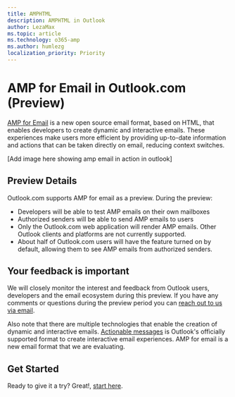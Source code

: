 ```yaml
---
title: AMPHTML
description: AMPHTML in Outlook
author: LezaMax
ms.topic: article
ms.technology: o365-amp
ms.author: humlezg
localization_priority: Priority
---
```


# AMP for Email in Outlook.com (Preview)

[AMP for Email](https://amp.dev/about/email.html) is a new open source email format, based on HTML, that enables developers to create dynamic and interactive emails. These experiences make users more efficient by providing up-to-date information and actions that can be taken directly on email, reducing context switches.

[Add image here showing amp email in action in outlook]


## Preview Details

Outlook.com supports AMP for email as a preview. During the preview:

- Developers will be able to test AMP emails on their own mailboxes
- Authorized senders will be able to send AMP emails to users
- Only the Outlook.com web application will render AMP emails. Other Outlook clients and platforms are not currently supported.
- About half of Outlook.com users will have the feature turned on by default, allowing them to see AMP emails from authorized senders.  

## Your feedback is important
We will closely monitor the interest and feedback from Outlook users, developers and the email ecosystem during this preview. If you have any comments or questions during the preview period you can [reach out to us via email](mailto:ampforemailoutlook@service.microsoft.com).

Also note that there are multiple technologies that enable the creation of dynamic and interactive emails. [Actionable messages](https://docs.microsoft.com/en-us/outlook/actionable-messages/) is Outlook's officially supported format to create interactive email experiences. AMP for email is a new email format that we are evaluating.

## Get Started
Ready to give it a try?  Great!, [start here](get-started.md).


